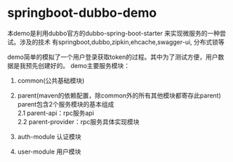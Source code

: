 # springboot-dubbo-demo

本demo是利用dubbo官方的dubbo-spring-boot-starter 来实现微服务的一种尝试。涉及的技术
有springboot,dubbo,zipkin,ehcache,swagger-ui, 分布式锁等


demo简单的模拟了一个用户登录获取token的过程。其中为了测试方便，用户数据是我预先创建好的。
demo主要服务模块：
1. common(公共基础模块)

2. parent(maven的依赖配置，除common外的所有其他模块都寄存此parent)<br/>
    parent包含2个服务模块的基本组成<br/>
    2.1 parent-api：rpc服务api<br/>
    2.2 parent-provider：rpc服务具体实现模块
   
3. auth-module 认证模块

4. user-module 用户模块


